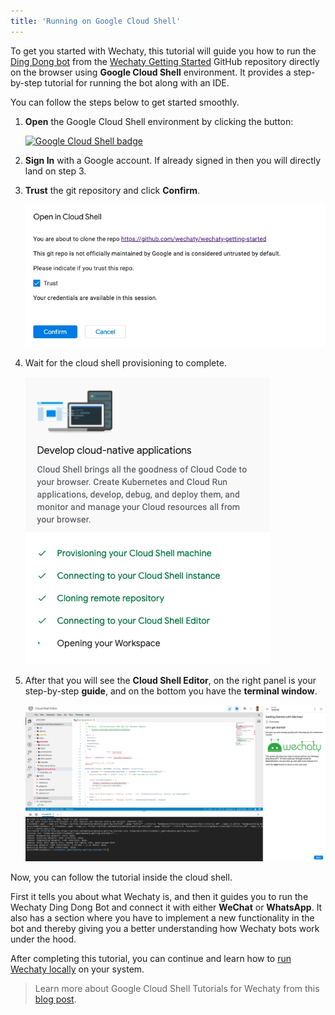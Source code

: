 ```yaml
---
title: 'Running on Google Cloud Shell'
---
```


To get you started with Wechaty, this tutorial will guide you how to run the [Ding Dong bot](https://github.com/wechaty/wechaty-getting-started/blob/master/examples/ding-dong-bot.ts) from the [Wechaty Getting Started](https://github.com/wechaty/wechaty-getting-started) GitHub repository directly on the browser using **Google Cloud Shell** environment. It provides a step-by-step tutorial for running the bot along with an IDE.

You can follow the steps below to get started smoothly.

1. **Open** the Google Cloud Shell environment by clicking the button:

   [![Google Cloud Shell badge][shell_img]][shell_link]

   <!-- https://gstatic.com/cloudssh/images/open-btn.svg -->
   [shell_img]: https://img.shields.io/badge/%F0%9F%92%BB%20Google%20Cloud%20Shell-%3C%2F%3E-blue
   [shell_link]: https://ssh.cloud.google.com/cloudshell/editor?cloudshell_git_repo=https%3A%2F%2Fgithub.com%2Fwechaty%2Fwechaty-getting-started&cloudshell_open_in_editor=examples/ding-dong-bot.ts&cloudshell_workspace=.&cloudshell_tutorial=examples/tutorials/google-cloud-shell-tutorial.md

2. **Sign In** with a Google account. If already signed in then you will directly land on step 3.

3. **Trust** the git repository and click **Confirm**.

   ![Google Cloud Shell: Trust repo](../../static/img/docs/quick-start/running-on-google-cloud-shell/trust_the_repo.webp)

4. Wait for the cloud shell provisioning to complete.

   ![Google Cloud Shell: Wait for provisioning](../../static/img/docs/quick-start/running-on-google-cloud-shell/wait_for_provisioning_to_complete.webp)

5. After that you will see the **Cloud Shell Editor**, on the right panel is your step-by-step **guide**, and on the bottom you have the **terminal window**.

   ![Google Cloud Shell: Editor](../../static/img/docs/quick-start/running-on-google-cloud-shell/cloud_shell_editor.webp)

Now, you can follow the tutorial inside the cloud shell.

First it tells you about what Wechaty is, and then it guides you to run the Wechaty Ding Dong Bot and connect it with either **WeChat** or **WhatsApp**. It also has a section where you have to implement a new functionality in the bot and thereby giving you a better understanding how Wechaty bots work under the hood.

After completing this tutorial, you can continue and learn how to [run Wechaty locally](./../getting-started/running-locally.mdx) on your system.

> Learn more about Google Cloud Shell Tutorials for Wechaty from this [blog post](https://wechaty.js.org/2021/02/20/google-cloud-shell-tutorials/).
